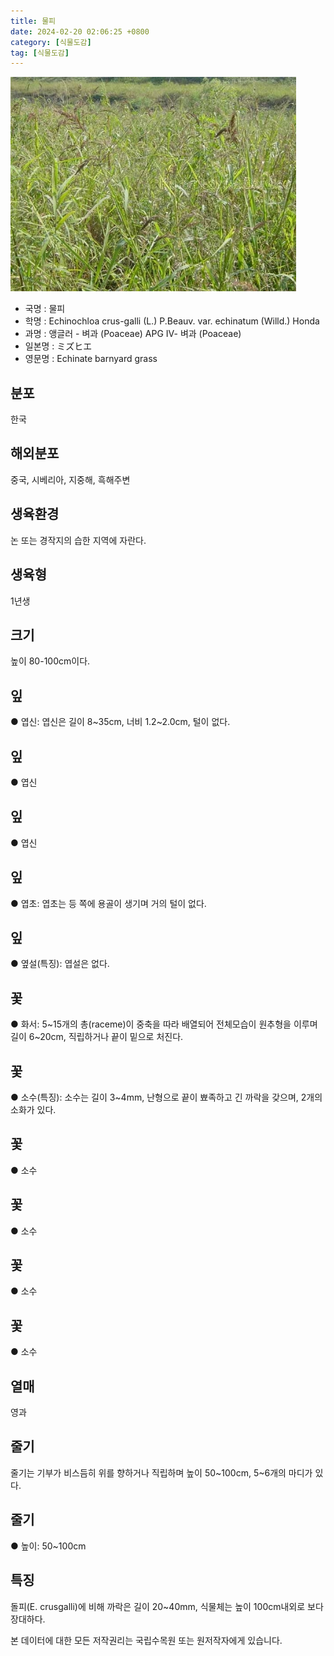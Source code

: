```yaml
---
title: 물피
date: 2024-02-20 02:06:25 +0800
category: [식물도감]
tag: [식물도감]
---
```




![물피](/assets/img/fileUpload/plants/basic/Gramineae/Echinochloa/14425/1_th2.JPG)
- 국명 : 물피
- 학명 : Echinochloa crus-galli (L.) P.Beauv. var. echinatum (Willd.) Honda
- 과명 : 앵글러 - 벼과 (Poaceae) APG Ⅳ- 벼과 (Poaceae)
- 일본명 : ミズヒエ
- 영문명 : Echinate barnyard grass


## 분포
한국
## 해외분포
중국, 시베리아, 지중해, 흑해주변
## 생육환경
논 또는 경작지의 습한 지역에 자란다.
## 생육형
1년생
## 크기
높이 80-100cm이다.
## 잎
● 엽신: 엽신은 길이 8~35cm, 너비 1.2~2.0cm, 털이 없다.
## 잎
● 엽신
## 잎
● 엽신
## 잎
● 엽초: 엽초는 등 쪽에 용골이 생기며 거의 털이 없다.
## 잎
● 옆설(특징): 엽설은 없다.
## 꽃
● 화서: 5~15개의 총(raceme)이 중축을 따라 배열되어 전체모습이 원추형을 이루며 길이 6~20cm, 직립하거나 끝이 밑으로 처진다.
## 꽃
● 소수(특징): 소수는 길이 3~4mm,  난형으로 끝이 뾰족하고 긴 까락을 갖으며, 2개의 소화가 있다.
## 꽃
● 소수
## 꽃
● 소수
## 꽃
● 소수
## 꽃
● 소수
## 열매
영과
## 줄기
줄기는 기부가 비스듬히 위를 향하거나 직립하며 높이 50~100cm, 5~6개의 마디가 있다.
## 줄기
● 높이: 50~100cm
## 특징
돌피(E. crusgalli)에 비해 까락은 길이 20~40mm, 식물체는 높이 100cm내외로 보다 장대하다.






본 데이터에 대한 모든 저작권리는 국립수목원 또는 원저작자에게 있습니다.
